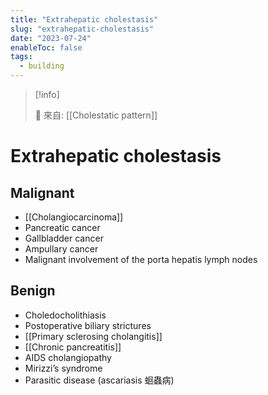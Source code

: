 ```yaml
---
title: "Extrahepatic cholestasis"
slug: "extrahepatic-cholestasis"
date: "2023-07-24"
enableToc: false
tags:
  - building
---
```


> [!info]
>
> 🌱 來自: [[Cholestatic pattern]]

# Extrahepatic cholestasis

## Malignant

- [[Cholangiocarcinoma]]
- Pancreatic cancer
- Gallbladder cancer
- Ampullary cancer
- Malignant involvement of the porta hepatis lymph nodes

## Benign

- Choledocholithiasis
- Postoperative biliary strictures
- [[Primary sclerosing cholangitis]]
- [[Chronic pancreatitis]]
- AIDS cholangiopathy
- Mirizzi’s syndrome
- Parasitic disease (ascariasis 蛔蟲病)

